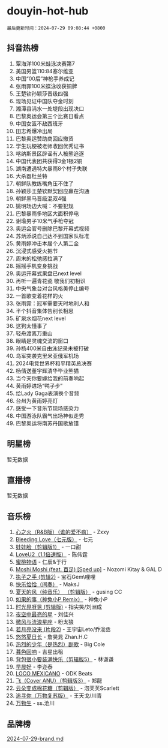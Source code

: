 # douyin-hot-hub

`最后更新时间：2024-07-29 09:08:44 +0800`

## 抖音热榜

1. 覃海洋100米蛙泳决赛第7
1. 美国男篮110:84塞尔维亚
1. 中国“00后”神枪手养成记
1. 张雨霏100米蝶泳收获铜牌
1. 王楚钦孙颖莎晋级四强
1. 现场见证中国队夺金时刻
1. 湘潭县涓水一处堤段出现决口
1. 巴黎奥运会第三个比赛日看点
1. 中国女篮不敌西班牙
1. 田志希爆冷出局
1. 巴黎奥运赞助商回应撤资
1. 学生玩梗被老师收回优秀证书
1. 喀纳斯景区辟谣有人被熊追逐
1. 中国代表团共获得3金1银2铜
1. 湖南遭遇特大暴雨8个村子失联
1. 大杀器杜兰特
1. 朝鲜队教练嘴角压不住了
1. 孙颖莎王楚钦默契回应赢在沟通
1. 朝鲜黑马晋级混双4强
1. 姚明场边大喊：不要犯规
1. 巴黎暴雨多地区大面积停电
1. 谢瑜男子10米气手枪夺冠
1. 奥运会官号删除巴黎开幕式视频
1. 苏炳添说自己达不到国家队标准
1. 黄雨婷冲击本届个人第二金
1. 沉浸式感受火把节
1. 周末的松弛感拉满了
1. 摇摇手机变身挑战
1. 奥运开幕式果盘已next level
1. 再听一遍青花瓷 敬我们初相识
1. 中央气象台对台风格美停止编号
1. 一首歌变着花样的火
1. 张雨霏：冠军需要天时地利人和
1. 半个抖音集体告别长相思
1. 矿泉水烟花next level
1. 这狗太懂事了
1. 轻舟渡离万重山
1. 眼睛是灵魂交流的窗口
1. 孙杨400米自由泳纪录未被打破
1. 乌军突袭克里米亚俄军机场
1. 2024电竞世界杯和平精英总决赛
1. 杨倩送董宇辉清华毕业熊猫
1. 当今天你要嫁给我的前奏响起
1. 黄雨婷进场“鸭子步”
1. 给Lady Gaga表演换个音频
1. 台州为黄雨婷亮灯
1. 感受一下音乐节现场感染力
1. 中国游泳队霸气出场神似走秀
1. 巴黎奥运将南苏丹国歌放错

## 明星榜

暂无数据

## 直播榜

暂无数据

## 音乐榜

1. [心之火（R&B版）（谁的爱不疯）](https://sf3-cdn-tos.douyinstatic.com/obj/tos-cn-ve-2774/okemkEDaIBBE3OosftCgMxlFkLQZRw37t36ZQv) - Zxxy
1. [Bleeding Love（七元版）](https://sf5-hl-cdn-tos.douyinstatic.com/obj/tos-cn-ve-2774/oEgC9eZFHQ1MfSRnrfkzFp8AayDWqAQMABBgUs) - 七元
1. [娃娃脸（剪辑版1）](https://sf5-hl-cdn-tos.douyinstatic.com/obj/tos-cn-ve-2774/oIimSCgQoNUePTAZ1Ba7TeADY4KetGYsVFeaaB) - 一口甜
1. [LoveU2（1.1倍速版）](https://sf5-hl-cdn-tos.douyinstatic.com/obj/tos-cn-ve-2774/oQMeDffLaEmgMwgCOEMAFCI6INzoFPgWdD0rsa) - 陈伟霆
1. [蜜桃物语](https://sf5-hl-cdn-tos.douyinstatic.com/obj/tos-cn-ve-2774/oIhOSCZtIACtYU4XQkngiW9kCBfVD1Fz9IYeqL) - 仁辰&于行
1. [Moshi Moshi (feat. 百足) [Sped up]](https://sf5-hl-cdn-tos.douyinstatic.com/obj/tos-cn-ve-2774/ocCPFQcXJLeroaIdQLIGAoeeYM3OAUYGDguHXz) - Nozomi Kitay & GAL D
1. [执子之手 (剪辑2)](https://sf3-cdn-tos.douyinstatic.com/obj/tos-cn-ve-2774/oUoZLQjCc31XzqsBnBQUNgeKtYPBcgbFDwtfcu) - 宝石Gem\哩哩
1. [快乐恰恰（间奏）](https://sf3-cdn-tos.douyinstatic.com/obj/tos-cn-ve-2774/oMesum3HvWQXJxuMFeVYzf54o2QzH5aEBPOCAn) - MaksJ
1. [夏天的风（纯音乐） （剪辑版）](https://sf3-cdn-tos.douyinstatic.com/obj/tos-cn-ve-2774/oUzLjBZZFQAoNRmGokEeD5zfQCObp6UeFAnTa6) - gusing CC
1. [如果的事（神兔小P Remix）](https://sf5-hl-cdn-tos.douyinstatic.com/obj/tos-cn-ve-2774/okHtAffz3g4ZB0BMQn9iC9BC6AciI3xCmgQTqt) - 神兔小P
1. [时光晃呀晃 (剪辑版)](https://sf3-cdn-tos.douyinstatic.com/obj/tos-cn-ve-2774/o8ACeQem3gwI1x3GIYGAfKG0LJebKFRJDwRwyW) - 指尖笑/刘洲成
1. [夜空中最亮的星](https://sf3-cdn-tos.douyinstatic.com/obj/tos-cn-ve-2774/o4IfgGwqqnFeXEMGaS8JBzJAdayAaCeoxqbjCD) - 刘佳兴
1. [微风与流浪星座](https://sf3-cdn-tos.douyinstatic.com/obj/tos-cn-ve-2774/okQfeAMGaEbRLJILIMJGeKgg1CgIeCNAsmx8IR) - 粉太狼
1. [若月亮没来 (片段2)](https://sf5-hl-cdn-tos.douyinstatic.com/obj/tos-cn-ve-2774/ocQavLLjkCOeDxGyYeIMGgNAIwJ0QXE1Ve3Fzv) - 王宇宙Leto/乔浚丞
1. [悠悠夏日长](https://sf5-hl-cdn-tos.douyinstatic.com/obj/tos-cn-ve-2774/oUMrdhm6MSeLCU1aI6CXCBFtQzFEGafJYAeDgE) - 詹昊晁 Zhan.H.C
1. [热烈的少年（是热烈）副歌](https://sf5-hl-cdn-tos.douyinstatic.com/obj/tos-cn-ve-2774/owVNI0CLDAUMtSz6TEYvfFBFL4UDFFhLfgK8fa) - Big Cole
1. [暮色回响](https://sf5-hl-cdn-tos.douyinstatic.com/obj/tos-cn-ve-2774/ogmtI1ftCDEkkgJG5NlBfFoiaBQtGMF3ZTdrIO) - 吉星出租
1. [背包很小要装满快乐（剪辑版5）](https://sf5-hl-cdn-tos.douyinstatic.com/obj/tos-cn-ve-2774/oUqSJIiBjw2pxsBAiQRmkbZGJrlGCMBPpIW90) - 林谦谦
1. [早晨好](https://sf3-cdn-tos.douyinstatic.com/obj/tos-cn-ve-2774/oEn1iBCi6Im33ZOg97tePPMfoRzXBPLBQ1plD3) - 李迩泰
1. [LOCO MEXICANO](https://sf3-cdn-tos.douyinstatic.com/obj/tos-cn-ve-2774/owxVoxJorA4ILBfsMAjU6t7O1xW9w0tS7EYzh6) - ODK Beats
1. [飞（Cover ANU）（剪辑版3）](https://sf3-cdn-tos.douyinstatic.com/obj/tos-cn-ve-2774/7fceff03e2694974b0f5a59c8eb131aa) - 郑龍
1. [云朵变成棉花糖（剪辑版）](https://sf3-cdn-tos.douyinstatic.com/obj/tos-cn-ve-2774/o8LC84GQLALFfXeyJmh8KE61byVQYMMeAZLfEI) - 泡芙芙Scarlett
1. [追寻你（万物复苏版）](https://sf5-hl-cdn-tos.douyinstatic.com/obj/tos-cn-ve-2774/oYeAZJsbjIDit9APmBg8u6uDUQnHmoCf3gbo74) - 王天戈/川青
1. [万物生](https://sf5-hl-cdn-tos.douyinstatic.com/obj/tos-cn-ve-2774/oYmc57nRMikxBnetIc1y6BCoOZFN5QfURgQDTE) - ss.沧川

## 品牌榜

[2024-07-29-brand.md](2024-07-29-brand.md)
